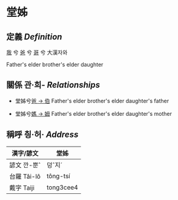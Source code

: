 # 堂姊
## 定義 _Definition_
[我](member1.md) 兮 [爸](member2.md) 兮 [哥](member10.md) 兮 大漢자와

Father's elder brother's elder daughter

## 關係 관·희- _Relationships_

- 堂姊兮[爸 → 伯](member10.md) Father's elder brother's elder daughter's father

- 堂姊兮[媽 → 姆](member33.md) Father's elder brother's elder daughter's mother



## 稱呼 칑·허· _Address_

漢字/諺文 | 堂姊
--- | ---
諺文 깐-뿐ˆ | 덩ˆ지ˊ
台羅 Tâi-lô | tông-tsí
戴字 Taiji | tong3cee4


